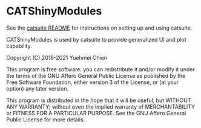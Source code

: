 # CATShinyModules

See the [catsuite README](https://github.com/yuehmeir2/catsuite) for instructions on setting up and using catsuite.

CATShinyModules is used by catsuite to provide generalized UI and plot capability.

Copyright (C) 2016-2021 Yuehmei Chien

This program is free software: you can redistribute it and/or modify
it under the terms of the GNU Affero General Public License as published
by the Free Software Foundation, either version 3 of the License, or
(at your option) any later version.

This program is distributed in the hope that it will be useful,
but WITHOUT ANY WARRANTY; without even the implied warranty of
MERCHANTABILITY or FITNESS FOR A PARTICULAR PURPOSE.  See the
GNU Affero General Public License for more details.
